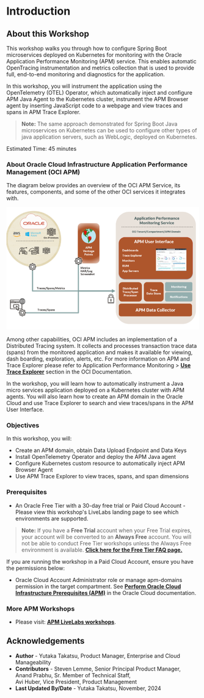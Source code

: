 # Introduction

## About this Workshop

This workshop walks you through how to configure Spring Boot microservices deployed on Kubernetes for monitoring with the Oracle Application Performance Monitoring (APM) service. This enables automatic OpenTracing instrumentation and metrics collection that is used to provide full, end-to-end monitoring and diagnostics for the application.

In this workshop, you will instrument the application using the OpenTelemetry (OTEL) Operator, which automatically inject and configure APM Java Agent to the Kubernetes cluster, instrument the APM Browser agent by inserting JavaScript code to a webpage and view traces and spans in APM Trace Explorer.

>**Note:** The same approach demonstrated for Spring Boot Java microservices on Kubernetes can be used to configure other types of java application servers, such as WebLogic, deployed on Kubernetes.


Estimated Time: 45 minutes

### About Oracle Cloud Infrastructure Application Performance Management (OCI APM)

The diagram below provides an overview of the OCI APM Service, its features, components, and some of the other OCI services it integrates with.

  ![APM architecture](images/apm_diagram.png " ")

Among other capabilities, OCI APM includes an implementation of a Distributed Tracing system. It collects and processes transaction trace data (spans) from the monitored application and makes it available for viewing, dash boarding, exploration, alerts, etc. For more information on APM and Trace Explorer please refer to Application Performance Monitoring > **[Use Trace Explorer](https://docs.oracle.com/en-us/iaas/application-performance-monitoring/doc/use-trace-explorer.html)** section in the OCI Documentation.

In the workshop, you will learn how to automatically instrument a Java micro services application deployed on a Kubernetes cluster with APM agents. You will also learn how to create an APM domain in the Oracle Cloud and use Trace Explorer to search and view traces/spans in the APM User Interface.


### Objectives

In this workshop, you will:
* Create an APM domain, obtain Data Upload Endpoint and Data Keys
*	Install OpenTelemetry Operator and deploy the APM Java agent
*	Configure Kubernetes custom resource to automatically inject APM Browser Agent
*	Use APM Trace Explorer to view traces, spans, and span dimensions

### Prerequisites


* An Oracle Free Tier with a 30-day free trial or Paid Cloud Account - Please view this workshop's LiveLabs landing page to see which environments are supported.


>**Note:** If you have a **Free Trial** account when your Free Trial expires, your account will be converted to an **Always Free** account. You will not be able to conduct Free Tier workshops unless the Always Free environment is available.
**[Click here for the Free Tier FAQ page.](https://www.oracle.com/cloud/free/faq.html)**

If you are running the workshop in a Paid Cloud Account, ensure you have the permissions below:

*	Oracle Cloud Account Administrator role or manage apm-domains permission in the target compartment. See **[Perform Oracle Cloud Infrastructure Prerequisites (APM)](https://docs.oracle.com/en-us/iaas/application-performance-monitoring/doc/perform-oracle-cloud-infrastructure-prerequisite-tasks.html)** in the Oracle Cloud documentation.

### More APM Workshops

* Please visit: **[APM LiveLabs workshops](https://livelabs.oracle.com/pls/apex/f?p=133:100:111996377805307::::SEARCH:application+Performance+monitoring)**.


## Acknowledgements

- **Author** - Yutaka Takatsu, Product Manager, Enterprise and Cloud Manageability
- **Contributors** - Steven Lemme, Senior Principal Product Manager,  
Anand Prabhu, Sr. Member of Technical Staff,  
Avi Huber, Vice President, Product Management
- **Last Updated By/Date** - Yutaka Takatsu, November, 2024

